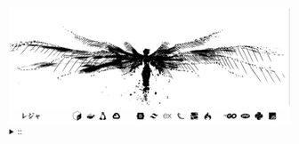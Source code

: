 <img src="./banner.png">
<details><summary> :: </summary>
<!--START_SECTION:waka-->

```
From: 09 August 2024 - To: 05 July 2025

Total Time: 1,596 hrs 57 mins

Python                     382 hrs 46 mins //////-------------------   22.11 %
PHP                        326 hrs 56 mins /////--------------------   18.88 %
Markdown                   218 hrs 47 mins ///----------------------   12.64 %
Other                      134 hrs 37 mins //-----------------------   07.78 %
```

<!--END_SECTION:waka-->
</details>
